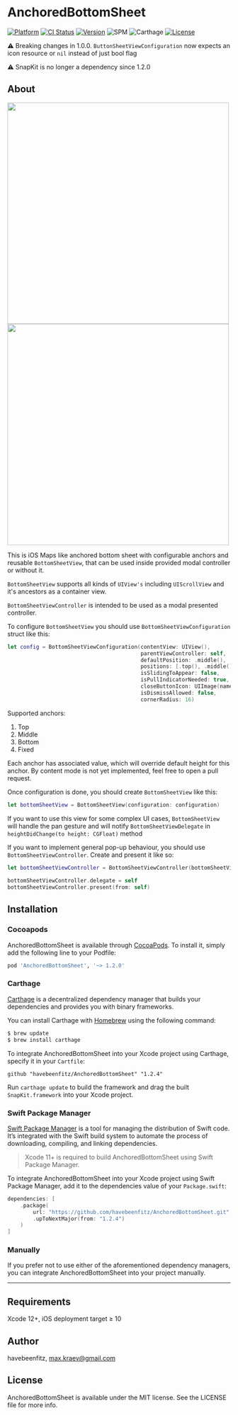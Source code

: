 # AnchoredBottomSheet
[![Platform](https://img.shields.io/cocoapods/p/AnchoredBottomSheet.svg?style=flat)](https://cocoapods.org/pods/AnchoredBottomSheet)
[![CI Status](https://img.shields.io/travis/havebeenfitz/AnchoredBottomSheet.svg?style=flat)](https://travis-ci.org/havebeenfitz/AnchoredBottomSheet)
[![Version](https://img.shields.io/cocoapods/v/AnchoredBottomSheet.svg?style=flat)](https://cocoapods.org/pods/AnchoredBottomSheet)
![SPM](https://img.shields.io/badge/spm-compatible-success)
![Carthage](https://img.shields.io/badge/carthage-compatible-success)
[![License](https://img.shields.io/cocoapods/l/AnchoredBottomSheet.svg?style=flat)](https://cocoapods.org/pods/AnchoredBottomSheet)

⚠️ Breaking changes in 1.0.0. `ButtonSheetViewConfiguration` now expects an icon resource or `nil` instead of just bool flag

⚠️ SnapKit is no longer a dependency since 1.2.0

## About

<img height="500" src="https://user-images.githubusercontent.com/31866271/117650439-5dfe6d80-b199-11eb-89d5-e8df63268827.gif"><img height="500" src="https://user-images.githubusercontent.com/31866271/117653913-b20b5100-b19d-11eb-9ff7-613d11c3caa2.gif">


This is iOS Maps like anchored bottom sheet with configurable anchors and reusable `BottomSheetView`, that can be used inside provided modal controller or without it.

`BottomSheetView` supports all kinds of `UIView's` including `UIScrollView` and it's ancestors as a container view.

`BottomSheetViewController` is intended to be used as a modal presented controller.

To configure `BottomSheetView` you should use `BottomSheetViewConfiguration` struct like this:

```swift
let config = BottomSheetViewConfiguration(contentView: UIView(),
                                          parentViewController: self,
                                          defaultPosition: .middle(),
                                          positions: [.top(), .middle(), .bottom()],
                                          isSlidingToAppear: false,
                                          isPullIndicatorNeeded: true,
                                          closeButtonIcon: UIImage(named: "closeIcn)",
                                          isDismissAllowed: false,
                                          cornerRadius: 16)
```

Supported anchors: 
1. Top
2. Middle
3. Bottom
4. Fixed

Each anchor has associated value, which will override default height for this anchor.
By content mode is not yet implemented, feel free to open a pull request.

Once configuration is done, you should create `BottomSheetView` like this:
```swift
let bottomSheetView = BottomSheetView(configuration: configuration)
```

If you want to use this view for some complex UI cases, `BottomSheetView` will handle the pan gesture and will notify `BottomSheetViewDelegate` in `heightDidChange(to height: CGFloat)` method

If you want to implement general pop-up behaviour, you should use `BottomSheetViewController`. Create and present it like so:
```swift
let bottomSheetViewController = BottomSheetViewController(bottomSheetView: bottomSheetView)
        
bottomSheetViewController.delegate = self
bottomSheetViewController.present(from: self)
```


## Installation

### Cocoapods

AnchoredBottomSheet is available through [CocoaPods](https://cocoapods.org). To install
it, simply add the following line to your Podfile:

```ruby
pod 'AnchoredBottomSheet', '~> 1.2.0'
```


### Carthage

[Carthage](https://github.com/Carthage/Carthage) is a decentralized dependency manager that builds your dependencies and provides you with binary frameworks.

You can install Carthage with [Homebrew](http://brew.sh/) using the following command:

```bash
$ brew update
$ brew install carthage
```

To integrate AnchoredBottomSheet into your Xcode project using Carthage, specify it in your `Cartfile`:

```ogdl
github "havebeenfitz/AnchoredBottomSheet" "1.2.4"
```

Run `carthage update` to build the framework and drag the built `SnapKit.framework` into your Xcode project.

### Swift Package Manager

[Swift Package Manager](https://swift.org/package-manager/) is a tool for managing the distribution of Swift code. It’s integrated with the Swift build system to automate the process of downloading, compiling, and linking dependencies.

> Xcode 11+ is required to build AnchoredBottomSheet using Swift Package Manager.

To integrate AnchoredBottomSheet into your Xcode project using Swift Package Manager, add it to the dependencies value of your `Package.swift`:

```swift
dependencies: [
    .package(
        url: "https://github.com/havebeenfitz/AnchoredBottomSheet.git",
        .upToNextMajor(from: "1.2.4")
    )
]
```

### Manually

If you prefer not to use either of the aforementioned dependency managers, you can integrate AnchoredBottomSheet into your project manually.

---

## Requirements

Xcode 12+, iOS deployment target ≥ 10

## Author

havebeenfitz, max.kraev@gmail.com

## License

AnchoredBottomSheet is available under the MIT license. See the LICENSE file for more info.
